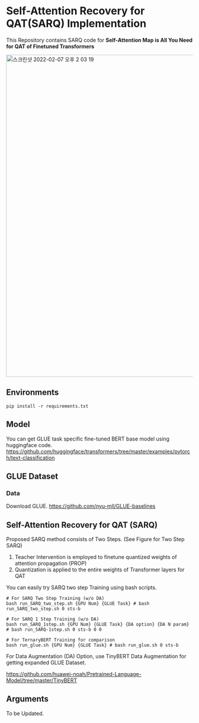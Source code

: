 # Self-Attention Recovery for QAT(SARQ) Implementation
This Repository contains SARQ code for **Self-Attention Map is All You Need for QAT of Finetuned Transformers**

<img width="867" alt="스크린샷 2022-02-07 오후 2 03 19" src="https://user-images.githubusercontent.com/54992207/152727350-4553fc95-efc8-43dc-beff-9ad74898e421.png">

## Environments
```
pip install -r requirements.txt
```

## Model
You can get GLUE task specific fine-tuned BERT base model using huggingface code. 
https://github.com/huggingface/transformers/tree/master/examples/pytorch/text-classification


## GLUE Dataset 
### Data
Download GLUE. 
https://github.com/nyu-mll/GLUE-baselines

## Self-Attention Recovery for QAT (SARQ)
Proposed SARQ method consists of Two Steps. (See Figure for Two Step SARQ)

1. Teacher Intervention is employed to finetune quantized weights of attention propagation (PROP)
2. Quantization is applied to the entire weights of Transformer layers for QAT

You can easily try SARQ two step Training using bash scripts.
```
# For SARQ Two Step Training (w/o DA)
bash run_SARQ_two_step.sh {GPU Num} {GLUE Task} # bash run_SARQ_two_step.sh 0 sts-b

# For SARQ 1 Step Training (w/o DA)
bash run_SARQ_1step.sh {GPU Num} {GLUE Task} {DA option} {DA N param} # bash run_SARQ-1step.sh 0 sts-b 0 0

# For TernaryBERT Training for comparison
bash run_glue.sh {GPU Num} {GLUE Task} # bash run_glue.sh 0 sts-b

```

For Data Augmentation (DA) Option, use TinyBERT Data Augmentation for getting expanded GLUE Dataset.

https://github.com/huawei-noah/Pretrained-Language-Model/tree/master/TinyBERT


## Arguments
To be Updated.


